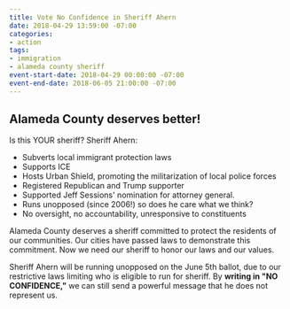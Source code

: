 ```yaml
---
title: Vote No Confidence in Sheriff Ahern
date: 2018-04-29 13:59:00 -07:00
categories:
- action
tags:
- immigration
- alameda county sheriff
event-start-date: 2018-04-29 00:00:00 -07:00
event-end-date: 2018-06-05 21:00:00 -07:00
---
```


## Alameda County deserves better!

Is this YOUR sheriff? 
Sheriff Ahern:
* Subverts local immigrant protection laws
* Supports ICE
* Hosts Urban Shield, promoting the militarization of local police forces
* Registered Republican and Trump supporter
* Supported Jeff Sessions' nomination for attorney general. 
* Runs unopposed (since 2006!)  so does he care what we think?
* No oversight, no accountability, unresponsive to constituents

Alameda County deserves a sheriff committed to protect the residents of our communities. Our cities have passed laws to demonstrate this commitment. Now we need our sheriff to honor our laws and our values. 

Sheriff Ahern will be running unopposed on the June 5th ballot, due to our restrictive laws limiting who is eligible to run for sheriff. By **writing in "NO CONFIDENCE,"** we can still send a powerful message that he does not represent us.